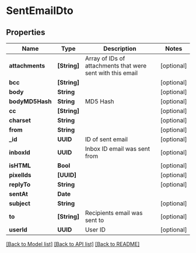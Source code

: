 # SentEmailDto

## Properties
Name | Type | Description | Notes
------------ | ------------- | ------------- | -------------
**attachments** | **[String]** | Array of IDs of attachments that were sent with this email | [optional] 
**bcc** | **[String]** |  | [optional] 
**body** | **String** |  | [optional] 
**bodyMD5Hash** | **String** | MD5 Hash | [optional] 
**cc** | **[String]** |  | [optional] 
**charset** | **String** |  | [optional] 
**from** | **String** |  | [optional] 
**_id** | **UUID** | ID of sent email | [optional] 
**inboxId** | **UUID** | Inbox ID email was sent from | [optional] 
**isHTML** | **Bool** |  | [optional] 
**pixelIds** | **[UUID]** |  | [optional] 
**replyTo** | **String** |  | [optional] 
**sentAt** | **Date** |  | 
**subject** | **String** |  | [optional] 
**to** | **[String]** | Recipients email was sent to | [optional] 
**userId** | **UUID** | User ID | [optional] 

[[Back to Model list]](../README#documentation-for-models) [[Back to API list]](../README#documentation-for-api-endpoints) [[Back to README]](../README)


